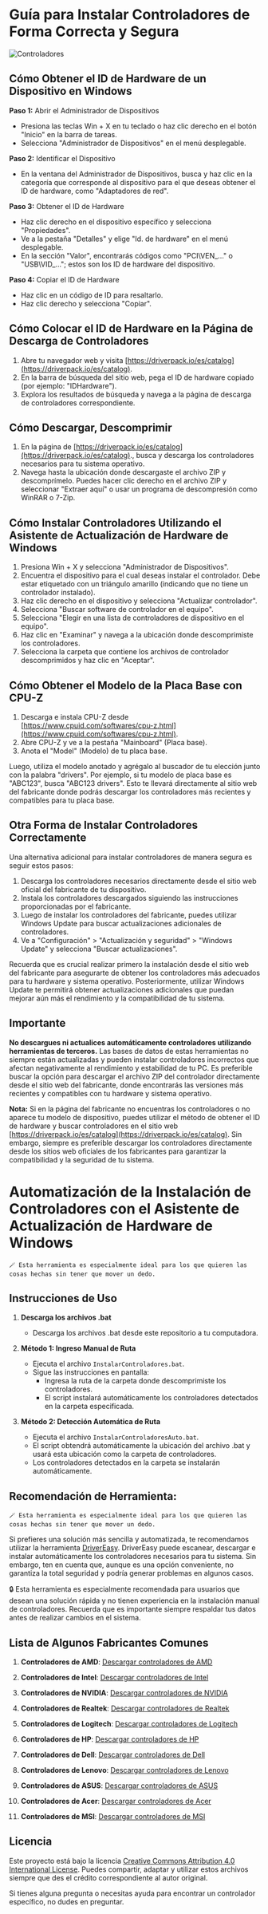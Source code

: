 # Guía para Instalar Controladores de Forma Correcta y Segura

![Controladores](imagen_controladores.jpg)

## Cómo Obtener el ID de Hardware de un Dispositivo en Windows

**Paso 1:** Abrir el Administrador de Dispositivos

- Presiona las teclas Win + X en tu teclado o haz clic derecho en el botón "Inicio" en la barra de tareas.
- Selecciona "Administrador de Dispositivos" en el menú desplegable.

**Paso 2:** Identificar el Dispositivo

- En la ventana del Administrador de Dispositivos, busca y haz clic en la categoría que corresponde al dispositivo para el que deseas obtener el ID de hardware, como "Adaptadores de red".

**Paso 3:** Obtener el ID de Hardware

- Haz clic derecho en el dispositivo específico y selecciona "Propiedades".
- Ve a la pestaña "Detalles" y elige "Id. de hardware" en el menú desplegable.
- En la sección "Valor", encontrarás códigos como "PCI\VEN_..." o "USB\VID_..."; estos son los ID de hardware del dispositivo.

**Paso 4:** Copiar el ID de Hardware

- Haz clic en un código de ID para resaltarlo.
- Haz clic derecho y selecciona "Copiar".

## Cómo Colocar el ID de Hardware en la Página de Descarga de Controladores

1. Abre tu navegador web y visita [https://driverpack.io/es/catalog](https://driverpack.io/es/catalog).
2. En la barra de búsqueda del sitio web, pega el ID de hardware copiado  (por ejemplo: "IDHardware").
3. Explora los resultados de búsqueda y navega a la página de descarga de controladores correspondiente.

## Cómo Descargar, Descomprimir 

1. En la página de [https://driverpack.io/es/catalog](https://driverpack.io/es/catalog)., busca y descarga los controladores necesarios para tu sistema operativo.
2. Navega hasta la ubicación donde descargaste el archivo ZIP y descomprímelo. Puedes hacer clic derecho en el archivo ZIP y seleccionar "Extraer aquí" o usar un programa de descompresión como WinRAR o 7-Zip.

## Cómo Instalar Controladores Utilizando el Asistente de Actualización de Hardware de Windows

1. Presiona Win + X y selecciona "Administrador de Dispositivos".
2. Encuentra el dispositivo para el cual deseas instalar el controlador. Debe estar etiquetado con un triángulo amarillo (indicando que no tiene un controlador instalado).
3. Haz clic derecho en el dispositivo y selecciona "Actualizar controlador".
4. Selecciona "Buscar software de controlador en el equipo".
5. Selecciona "Elegir en una lista de controladores de dispositivo en el equipo".
6. Haz clic en "Examinar" y navega a la ubicación donde descomprimiste los controladores.
7. Selecciona la carpeta que contiene los archivos de controlador descomprimidos y haz clic en "Aceptar".

## Cómo Obtener el Modelo de la Placa Base con CPU-Z

1. Descarga e instala CPU-Z desde [https://www.cpuid.com/softwares/cpu-z.html](https://www.cpuid.com/softwares/cpu-z.html).
2. Abre CPU-Z y ve a la pestaña "Mainboard" (Placa base).
3. Anota el "Model" (Modelo) de tu placa base.

Luego, utiliza el modelo anotado y agrégalo al buscador de tu elección junto con la palabra "drivers". Por ejemplo, si tu modelo de placa base es "ABC123", busca "ABC123 drivers". Esto te llevará directamente al sitio web del fabricante donde podrás descargar los controladores más recientes y compatibles para tu placa base.

## Otra Forma de Instalar Controladores Correctamente

Una alternativa adicional para instalar controladores de manera segura es seguir estos pasos:

1. Descarga los controladores necesarios directamente desde el sitio web oficial del fabricante de tu dispositivo.
2. Instala los controladores descargados siguiendo las instrucciones proporcionadas por el fabricante.
3. Luego de instalar los controladores del fabricante, puedes utilizar Windows Update para buscar actualizaciones adicionales de controladores.
4. Ve a "Configuración" > "Actualización y seguridad" > "Windows Update" y selecciona "Buscar actualizaciones".

Recuerda que es crucial realizar primero la instalación desde el sitio web del fabricante para asegurarte de obtener los controladores más adecuados para tu hardware y sistema operativo. Posteriormente, utilizar Windows Update te permitirá obtener actualizaciones adicionales que puedan mejorar aún más el rendimiento y la compatibilidad de tu sistema.

## Importante

**No descargues ni actualices automáticamente controladores utilizando herramientas de terceros.** Las bases de datos de estas herramientas no siempre están actualizadas y pueden instalar controladores incorrectos que afectan negativamente al rendimiento y estabilidad de tu PC. Es preferible buscar la opción para descargar el archivo ZIP del controlador directamente desde el sitio web del fabricante, donde encontrarás las versiones más recientes y compatibles con tu hardware y sistema operativo.

**Nota:** Si en la página del fabricante no encuentras los controladores o no aparece tu modelo de dispositivo, puedes utilizar el método de obtener el ID de hardware y buscar controladores en el sitio web [https://driverpack.io/es/catalog](https://driverpack.io/es/catalog). Sin embargo, siempre es preferible descargar los controladores directamente desde los sitios web oficiales de los fabricantes para garantizar la compatibilidad y la seguridad de tu sistema.

# Automatización de la Instalación de Controladores con el Asistente de Actualización de Hardware de Windows
`🪄 Esta herramienta es especialmente ideal para los que quieren las cosas hechas sin tener que mover un dedo. `

## Instrucciones de Uso

1. **Descarga los archivos .bat**

   - Descarga los archivos .bat desde este repositorio a tu computadora.

2. **Método 1: Ingreso Manual de Ruta**

   - Ejecuta el archivo `InstalarControladores.bat`.
   - Sigue las instrucciones en pantalla:
     - Ingresa la ruta de la carpeta donde descomprimiste los controladores.
     - El script instalará automáticamente los controladores detectados en la carpeta especificada.

3. **Método 2: Detección Automática de Ruta**

   - Ejecuta el archivo `InstalarControladoresAuto.bat`.
   - El script obtendrá automáticamente la ubicación del archivo .bat y usará esta ubicación como la carpeta de controladores.
   - Los controladores detectados en la carpeta se instalarán automáticamente.

## Recomendación de Herramienta: 
`🪄 Esta herramienta es especialmente ideal para los que quieren las cosas hechas sin tener que mover un dedo. `

Si prefieres una solución más sencilla y automatizada, te recomendamos utilizar la herramienta [DriverEasy](https://www.drivereasy.com/). DriverEasy puede escanear, descargar e instalar automáticamente los controladores necesarios para tu sistema. Sin embargo, ten en cuenta que, aunque es una opción conveniente, no garantiza la total seguridad y podría generar problemas en algunos casos.

🔒 Esta herramienta es especialmente recomendada para usuarios que desean una solución rápida y no tienen experiencia en la instalación manual de controladores. Recuerda que es importante siempre respaldar tus datos antes de realizar cambios en el sistema.

## Lista de Algunos Fabricantes Comunes

1. **Controladores de AMD**: [Descargar controladores de AMD](https://www.amd.com/es/support)

2. **Controladores de Intel**: [Descargar controladores de Intel](https://downloadcenter.intel.com/es/download/last)

3. **Controladores de NVIDIA**: [Descargar controladores de NVIDIA](https://www.nvidia.com/Download/index.aspx)

4. **Controladores de Realtek**: [Descargar controladores de Realtek](https://www.realtek.com/en/component/zoo/category/network-interface-controllers-10-100-1000m-gigabit-ethernet-pci-express-software)

5. **Controladores de Logitech**: [Descargar controladores de Logitech](https://support.logi.com/hc/en-us/categories/360001595913-Downloads)

6. **Controladores de HP**: [Descargar controladores de HP](https://support.hp.com/us-en/drivers)

7. **Controladores de Dell**: [Descargar controladores de Dell](https://www.dell.com/support/home/en-us?app=drivers)

8. **Controladores de Lenovo**: [Descargar controladores de Lenovo](https://pcsupport.lenovo.com/us/en/products/laptops-and-netbooks/)

9. **Controladores de ASUS**: [Descargar controladores de ASUS](https://www.asus.com/support/Download-Center/)

10. **Controladores de Acer**: [Descargar controladores de Acer](https://www.acer.com/ac/en/US/content/drivers)

11. **Controladores de MSI**: [Descargar controladores de MSI](https://www.msi.com/support/download)

## Licencia

Este proyecto está bajo la licencia [Creative Commons Attribution 4.0 International License](https://creativecommons.org/licenses/by/4.0/). Puedes compartir, adaptar y utilizar estos archivos siempre que des el crédito correspondiente al autor original.

Si tienes alguna pregunta o necesitas ayuda para encontrar un controlador específico, no dudes en preguntar.
